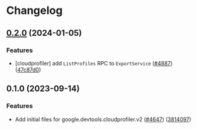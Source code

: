 # Changelog

## [0.2.0](https://github.com/googleapis/google-cloud-node/compare/cloudprofiler-v0.1.0...cloudprofiler-v0.2.0) (2024-01-05)


### Features

* [cloudprofiler] add `ListProfiles` RPC to `ExportService` ([#4887](https://github.com/googleapis/google-cloud-node/issues/4887)) ([47c87d0](https://github.com/googleapis/google-cloud-node/commit/47c87d04ca86a56a98a85fe71b362d068b8161b0))

## 0.1.0 (2023-09-14)


### Features

* Add initial files for google.devtools.cloudprofiler.v2 ([#4647](https://github.com/googleapis/google-cloud-node/issues/4647)) ([3814097](https://github.com/googleapis/google-cloud-node/commit/38140975dcfc5936032d05083eb3f7b9bfe93a7c))

